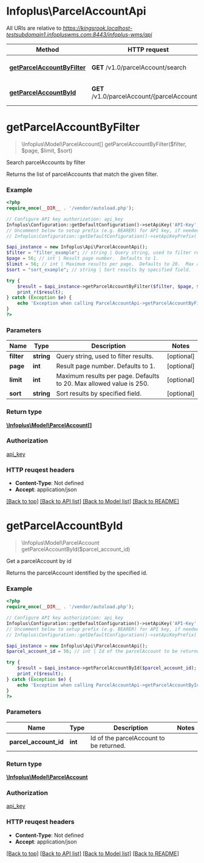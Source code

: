 # Infoplus\ParcelAccountApi

All URIs are relative to *https://kingsrook.localhost-testsubdomain1.infopluswms.com:8443/infoplus-wms/api*

Method | HTTP request | Description
------------- | ------------- | -------------
[**getParcelAccountByFilter**](ParcelAccountApi.md#getParcelAccountByFilter) | **GET** /v1.0/parcelAccount/search | Search parcelAccounts by filter
[**getParcelAccountById**](ParcelAccountApi.md#getParcelAccountById) | **GET** /v1.0/parcelAccount/{parcelAccountId} | Get a parcelAccount by id


# **getParcelAccountByFilter**
> \Infoplus\Model\ParcelAccount[] getParcelAccountByFilter($filter, $page, $limit, $sort)

Search parcelAccounts by filter

Returns the list of parcelAccounts that match the given filter.

### Example 
```php
<?php
require_once(__DIR__ . '/vendor/autoload.php');

// Configure API key authorization: api_key
Infoplus\Configuration::getDefaultConfiguration()->setApiKey('API-Key', 'YOUR_API_KEY');
// Uncomment below to setup prefix (e.g. BEARER) for API key, if needed
// Infoplus\Configuration::getDefaultConfiguration()->setApiKeyPrefix('API-Key', 'BEARER');

$api_instance = new Infoplus\Api\ParcelAccountApi();
$filter = "filter_example"; // string | Query string, used to filter results.
$page = 56; // int | Result page number.  Defaults to 1.
$limit = 56; // int | Maximum results per page.  Defaults to 20.  Max allowed value is 250.
$sort = "sort_example"; // string | Sort results by specified field.

try { 
    $result = $api_instance->getParcelAccountByFilter($filter, $page, $limit, $sort);
    print_r($result);
} catch (Exception $e) {
    echo 'Exception when calling ParcelAccountApi->getParcelAccountByFilter: ', $e->getMessage(), "\n";
}
?>
```

### Parameters

Name | Type | Description  | Notes
------------- | ------------- | ------------- | -------------
 **filter** | **string**| Query string, used to filter results. | [optional] 
 **page** | **int**| Result page number.  Defaults to 1. | [optional] 
 **limit** | **int**| Maximum results per page.  Defaults to 20.  Max allowed value is 250. | [optional] 
 **sort** | **string**| Sort results by specified field. | [optional] 

### Return type

[**\Infoplus\Model\ParcelAccount[]**](ParcelAccount.md)

### Authorization

[api_key](../README.md#api_key)

### HTTP reuqest headers

 - **Content-Type**: Not defined
 - **Accept**: application/json

[[Back to top]](#) [[Back to API list]](../README.md#documentation-for-api-endpoints) [[Back to Model list]](../README.md#documentation-for-models) [[Back to README]](../README.md)

# **getParcelAccountById**
> \Infoplus\Model\ParcelAccount getParcelAccountById($parcel_account_id)

Get a parcelAccount by id

Returns the parcelAccount identified by the specified id.

### Example 
```php
<?php
require_once(__DIR__ . '/vendor/autoload.php');

// Configure API key authorization: api_key
Infoplus\Configuration::getDefaultConfiguration()->setApiKey('API-Key', 'YOUR_API_KEY');
// Uncomment below to setup prefix (e.g. BEARER) for API key, if needed
// Infoplus\Configuration::getDefaultConfiguration()->setApiKeyPrefix('API-Key', 'BEARER');

$api_instance = new Infoplus\Api\ParcelAccountApi();
$parcel_account_id = 56; // int | Id of the parcelAccount to be returned.

try { 
    $result = $api_instance->getParcelAccountById($parcel_account_id);
    print_r($result);
} catch (Exception $e) {
    echo 'Exception when calling ParcelAccountApi->getParcelAccountById: ', $e->getMessage(), "\n";
}
?>
```

### Parameters

Name | Type | Description  | Notes
------------- | ------------- | ------------- | -------------
 **parcel_account_id** | **int**| Id of the parcelAccount to be returned. | 

### Return type

[**\Infoplus\Model\ParcelAccount**](ParcelAccount.md)

### Authorization

[api_key](../README.md#api_key)

### HTTP reuqest headers

 - **Content-Type**: Not defined
 - **Accept**: application/json

[[Back to top]](#) [[Back to API list]](../README.md#documentation-for-api-endpoints) [[Back to Model list]](../README.md#documentation-for-models) [[Back to README]](../README.md)

